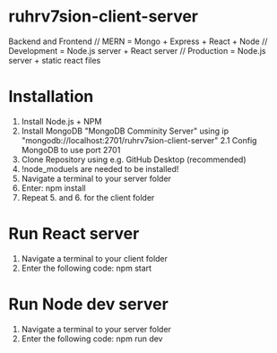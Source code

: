 # ruhrv7sion-client-server
Backend and Frontend
// MERN = Mongo + Express + React + Node
// Development = Node.js server + React server
// Production = Node.js server + static react files



# Installation
1. Install Node.js + NPM
2. Install MongoDB "MongoDB Comminity Server" using ip "mongodb://localhost:2701/ruhrv7sion-client-server"
2.1 Config MongoDB to use port 2701
3. Clone Repository using e.g. GitHub Desktop (recommended)
4. !node_moduels are needed to be installed! 
5. Navigate a terminal to your server folder
6. Enter: npm install
7. Repeat 5. and 6. for the client folder


# Run React server
1. Navigate a terminal to your client folder
2. Enter the following code: npm start

# Run Node dev server
1. Navigate a terminal to your server folder
2. Enter the following code: npm run dev
